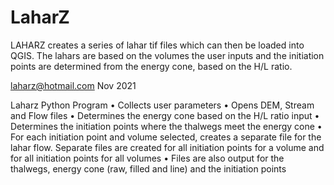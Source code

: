# LaharZ
LAHARZ creates a series of lahar tif files which can then be loaded into QGIS. The lahars are based on the volumes the user inputs and the initiation points are determined from the energy cone, based on the H/L ratio.  

laharz@hotmail.com
Nov 2021

Laharz Python Program
•	Collects user parameters
•	Opens DEM, Stream and Flow files
•	Determines the energy cone based on the H/L ratio input
•	Determines the initiation points where the thalwegs meet the energy cone
•	For each initiation point and volume selected, creates a separate file for the lahar flow. Separate files are created for all initiation points for a volume and for all initiation points for all volumes
•	Files are also output for the thalwegs, energy cone (raw, filled and line) and the initiation points
